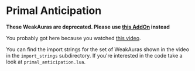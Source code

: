 Primal Anticipation
===================

**These WeakAuras are deprecated. Please use [this
AddOn](http://www.curse.com/addons/wow/primalanticipation) instead**

You probably got here because you watched [this video](http://youtu.be/6vlZt7Gs8XU).

You can find the import strings for the set of WeakAuras shown in the video in the `import_strings`
subdirectory. If you're interested in the code take a look at `primal_anticipation.lua`.

